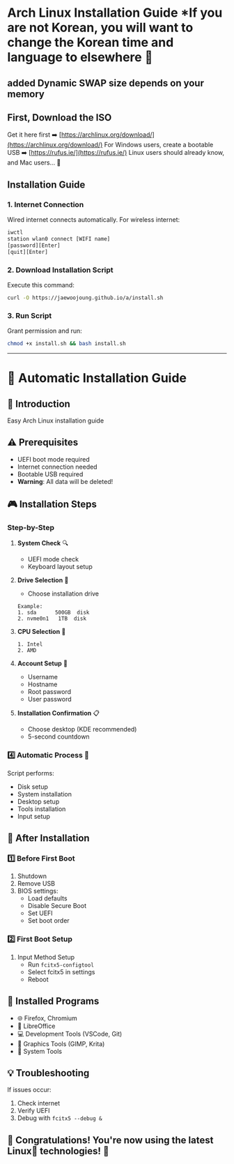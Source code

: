# Arch Linux Installation Guide *If you are not Korean, you will want to change the Korean time and language to elsewhere 🥰

## added Dynamic SWAP size depends on your memory  

## First, Download the ISO
Get it here first ➡️ [https://archlinux.org/download/](https://archlinux.org/download/)
For Windows users, create a bootable USB ➡️ [https://rufus.ie/](https://rufus.ie/)
Linux users should already know, and Mac users... 🤭

## Installation Guide
### 1. Internet Connection
Wired internet connects automatically.
For wireless internet:
```bash
iwctl
station wlan0 connect [WIFI name]
[password][Enter]
[quit][Enter]
```

### 2. Download Installation Script
Execute this command:
```bash
curl -O https://jaewoojoung.github.io/a/install.sh
```

### 3. Run Script
Grant permission and run:
```bash
chmod +x install.sh && bash install.sh
```

---
# 🚀 Automatic Installation Guide

## 📝 Introduction
Easy Arch Linux installation guide

## ⚠️ Prerequisites
- UEFI boot mode required
- Internet connection needed
- Bootable USB required
- **Warning**: All data will be deleted!

## 🎮 Installation Steps

### Step-by-Step
1. **System Check** 🔍
   - UEFI mode check
   - Keyboard layout setup

2. **Drive Selection** 💽
   - Choose installation drive
   ```
   Example:
   1. sda      500GB  disk
   2. nvme0n1   1TB  disk
   ```

3. **CPU Selection** 🔧
   ```
   1. Intel
   2. AMD
   ```

4. **Account Setup** 👤
   - Username
   - Hostname
   - Root password
   - User password

5. **Installation Confirmation** 📋
   - Choose desktop (KDE recommended)
   - 5-second countdown

### 4️⃣ Automatic Process 🚀
Script performs:
- Disk setup
- System installation
- Desktop setup
- Tools installation
- Input setup

## 🎉 After Installation

### 1️⃣ Before First Boot
1. Shutdown
2. Remove USB
3. BIOS settings:
   - Load defaults
   - Disable Secure Boot
   - Set UEFI
   - Set boot order

### 2️⃣ First Boot Setup
1. Input Method Setup
   - Run `fcitx5-configtool`
   - Select fcitx5 in settings
   - Reboot

## 🎨 Installed Programs
- 🌐 Firefox, Chromium
- 📝 LibreOffice
- 💻 Development Tools (VSCode, Git)
- 🎨 Graphics Tools (GIMP, Krita)
- 🔧 System Tools

## 💡 Troubleshooting
If issues occur:
1. Check internet
2. Verify UEFI
3. Debug with `fcitx5 --debug &`

## 🌈 Congratulations! You're now using the latest Linux🐧 technologies! 🥰
